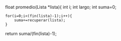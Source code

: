 float promedio(Lista *lista){
	int i;
	int largo;
  int suma=0;
  
  
	for(i=0;i<(fin(lista)-1);i++){
		suma+=recuperar(lista);
	}
	
  return suma/(fin(lista)-1);
